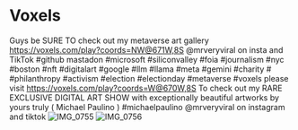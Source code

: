 # Voxels
Guys be SURE TO check out my metaverse art gallery https://voxels.com/play?coords=NW@671W,8S @mrveryviral on insta and TikTok #github mastadon #microsoft #siliconvalley #foia #journalism #nyc #boston #nft #digitalart #google #llm #llama #meta #gemini #charity # #philanthropy #activism #election #electionday #metaverse #voxels 
please visit https://voxels.com/play?coords=W@670W,8S To check out my RARE EXCLUSIVE DIGITAL ART SHOW with exceptionally beautiful artworks by yours truly ( Michael Paulino ) #michaelpaulino 
@mrveryviral on instagram and tiktok ![IMG_0755](https://github.com/user-attachments/assets/9004f61a-3052-4be8-b38b-6b109face7ed)
![IMG_0756](https://github.com/user-attachments/assets/fc6608f9-1817-4b73-b77b-111dc0e187b5)
